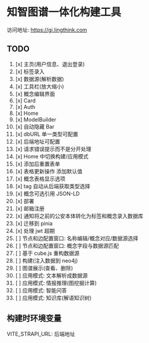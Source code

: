 # 知智图谱一体化构建工具

访问地址: https://gi.lingthink.com

## TODO

1. [x] 主页(用户信息、退出登录)
2. [x] 标签录入
3. [x] 数据源(解析数据)
4. [x] 工具栏(放大缩小)
5. [x] 概念编辑界面
6. [x] Card
7. [x] Auth
8. [x] Home
9. [x] ModelBuilder
10. [x] 自动隐藏 Bar
11. [x] dbURL 单一类型可配置
12. [x] 后端地址可配置
13. [x] 请求错误提示而不是分开处理
14. [x] Home 中切换构建/应用模式
15. [x] 添加后重置表单
16. [x] 表格更新操作 添加默认值
17. [x] 概念表格显示选项
18. [x] tag 自动从后端获取类型选择
19. [x] 概念可选引用 JSON-LD
20. [x] 部署
21. [x] 邮箱注册
22. [x] 通知将之前的公安本体转化为标签和概念录入数据库
23. [x] 迁移到 pinia
24. [x] 处理 jwt 超期
25. [ ] 节点和边配置窗口: 名称编辑/概念对应/数据源选择
26. [ ] 节点和边配置窗口: 概念字段与数据源匹配
27. [ ] 基于 cube.js 重构数据源
28. [ ] 构建(注入数据到 neo4j)
29. [ ] 图谱展示(查看、删除)
30. [ ] 应用模式: 文本解析成数据源
31. [ ] 应用模式: 情报推理(图挖掘计算)
32. [ ] 应用模式: 智能问答
33. [ ] 应用模式: 知识库(解语知识树)

## 构建时环境变量

VITE_STRAPI_URL: 后端地址
